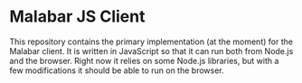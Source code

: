 # Malabar JS Client

This repository contains the primary implementation (at the moment) for the Malabar client. It is written in JavaScript so that it can run both from Node.js and the browser. Right now it relies on some Node.js libraries, but with a few modifications it should be able to run on the browser.
